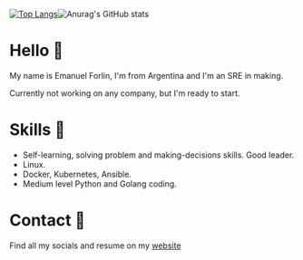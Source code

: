 [![Top Langs](https://github-readme-stats.vercel.app/api/top-langs/?username=emaaForlin&layout=compact)](https://github.com/anuraghazra/github-readme-stats)![Anurag's GitHub stats](https://github-readme-stats.vercel.app/api?username=emaaForlin&show_icons=true&theme=dark&layout=compact)


# Hello 👋
My name is Emanuel Forlin, I'm from Argentina and I'm an SRE in making.

Currently not working on any company, but I'm ready to start.

# Skills 🏹

* Self-learning, solving problem and making-decisions skills. Good leader.
* Linux.
* Docker, Kubernetes, Ansible.
* Medium level Python and Golang coding.

# Contact 🤙

Find all my socials and resume on my [website](bit.ly/emaaForlin) 


